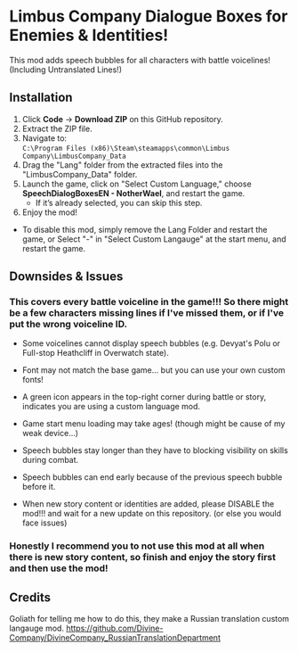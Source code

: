 # Limbus Company Dialogue Boxes for Enemies & Identities!

This mod adds speech bubbles for all characters with battle voicelines!
(Including Untranslated Lines!)

## Installation
1. Click **Code** → **Download ZIP** on this GitHub repository.
2. Extract the ZIP file.
3. Navigate to:  
   `C:\Program Files (x86)\Steam\steamapps\common\Limbus Company\LimbusCompany_Data`
4. Drag the "Lang" folder from the extracted files into the "LimbusCompany_Data" folder.
5. Launch the game, click on "Select Custom Language," choose **SpeechDialogBoxesEN - NotherWael**, and restart the game.  
   - If it’s already selected, you can skip this step.
6. Enjoy the mod!

- To disable this mod, simply remove the Lang Folder and restart the game, or Select "-" in "Select Custom Langauge" at the start menu, and restart the game.

## Downsides & Issues
### This covers every battle voiceline in the game!!! So there might be a few characters missing lines if I've missed them, or if I've put the wrong voiceline ID.

- Some voicelines cannot display speech bubbles (e.g. Devyat's Polu or Full-stop Heathcliff in Overwatch state).  
- Font may not match the base game... but you can use your own custom fonts!  
- A green icon appears in the top-right corner during battle or story, indicates you are using a custom language mod.  
- Game start menu loading may take ages! (though might be cause of my weak device...) 
- Speech bubbles stay longer than they have to blocking visibility on skills during combat.
- Speech bubbles can end early because of the previous speech bubble before it.

- When new story content or identities are added, please DISABLE the mod!!! and wait for a new update on this repository.
(or else you would face issues)

### Honestly I recommend you to not use this mod at all when there is new story content, so finish and enjoy the story first and then use the mod!

## Credits
Goliath for telling me how to do this, they make a Russian translation custom langauge mod.
https://github.com/Divine-Company/DivineCompany_RussianTranslationDepartment

